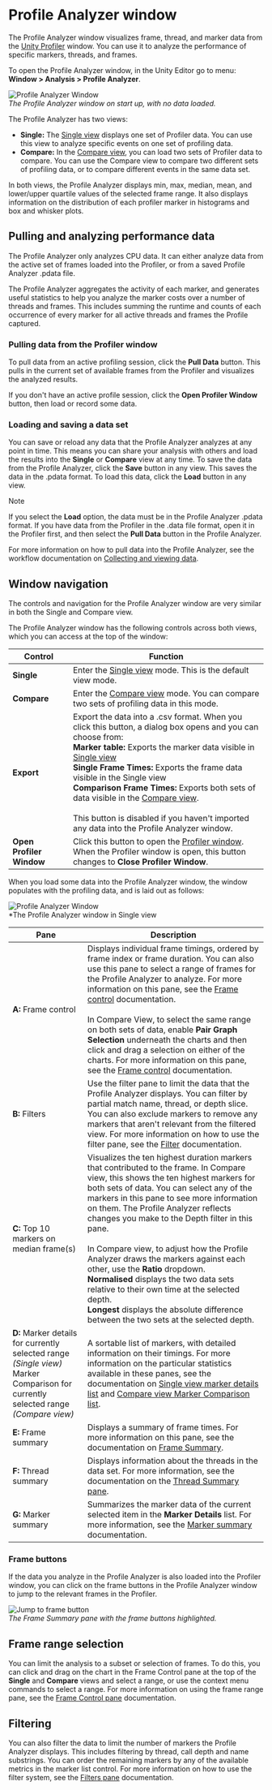 # Profile Analyzer window

The Profile Analyzer window visualizes frame, thread, and marker data from the [Unity Profiler](https://docs.unity3d.com/Manual/Profiler.html) window. You can use it to analyze the performance of specific markers, threads, and frames.

To open the Profile Analyzer window, in the Unity Editor go to menu: **Window &gt; Analysis &gt; Profile Analyzer**.

![Profile Analyzer Window](images/profile-analyzer-window.png)<br/>*The Profile Analyzer window on start up, with no data loaded.*

The Profile Analyzer has two views:

* **Single:** The [Single view](single-view.md) displays one set of Profiler data. You can use this view to analyze specific events on one set of profiling data.
* **Compare:** In the [Compare view](compare-view.md), you can load two sets of Profiler data to compare. You can use the Compare view to compare two different sets of profiling data, or to compare different events in the same data set.

In both views, the Profile Analyzer displays min, max, median, mean, and lower/upper quartile values of the selected frame range. It also displays information on the distribution of each profiler marker in histograms and box and whisker plots.

## Pulling and analyzing performance data

The Profile Analyzer only analyzes CPU data. It can either analyze data from the active set of frames loaded into the Profiler, or from a saved Profile Analyzer .pdata file.

The Profile Analyzer aggregates the activity of each marker, and generates useful statistics to help you analyze the marker costs over a number of threads and frames. This includes summing the runtime and counts of each occurrence of every marker for all active threads and frames the Profile captured.

### Pulling data from the Profiler window

To pull data from an active profiling session, click the **Pull Data** button. This pulls in the current set of available frames from the Profiler and visualizes the analyzed results.

If you don't have an active profile session, click the **Open Profiler Window** button, then load or record some data.

### Loading and saving a data set

You can save or reload any data that the Profile Analyzer analyzes at any point in time. This means you can share your analysis with others and load the results into the **Single** or **Compare** view at any time. To save the data from the Profile Analyzer, click the **Save** button in any view. This saves the data in the .pdata format. To load this data, click the **Load** button in any view.

>[!NOTE]
>If you select the **Load** option, the data must be in the Profile Analyzer .pdata format. If you have data from the Profiler in the .data file format, open it in the Profiler first, and then select the **Pull Data** button in the Profile Analyzer.

For more information on how to pull data into the Profile Analyzer, see the workflow documentation on [Collecting and viewing data](collecting-and-viewing-data.md).

## Window navigation

The controls and navigation for the Profile Analyzer window are very similar in both the Single and Compare view.

The Profile Analyzer window has the following controls across both views, which you can access at the top of the window:

|**Control**|**Function**|
|---|---|
|**Single**|Enter the [Single view](single-view.md) mode. This is the default view mode.|
|**Compare**|Enter the [Compare view](compare-view.md) mode. You can compare two sets of profiling data in this mode.|
|**Export**|Export the data into a .csv format. When you click this button, a dialog box opens and you can choose from:<br/> **Marker table:** Exports the marker data visible in [Single view](single-view.md)<br/>**Single Frame Times:** Exports the frame data visible in the Single view<br/>**Comparison Frame Times:** Exports both sets of data visible in the [Compare view](compare-view.md).<br/><br/>This button is disabled if you haven't imported any data into the Profile Analyzer window.|
|**Open Profiler Window**|Click this button to open the [Profiler window](https://docs.unity3d.com/Manual/ProfilerWindow.html). When the Profiler window is open, this button changes to **Close Profiler Window**.|

When you load some data into the Profile Analyzer window, the window populates with the profiling data, and is laid out as follows:

![Profile Analyzer Window](images/profile-analyzer-single-view-annotated.png)<br/>*The Profile Analyzer window in Single view

|Pane|Description|
|---|---|
|**A:** Frame control| Displays individual frame timings, ordered by frame index or frame duration. You can also use this pane to select a range of frames for the Profile Analyzer to analyze. For more information on this pane, see the [Frame control](frame-range-selection.md) documentation. <br/><br/> In Compare View, to select the same range on both sets of data, enable **Pair Graph Selection** underneath the charts and then click and drag a selection on either of the charts. For more information on this pane, see the [Frame control](frame-range-selection.md) documentation.|
|**B:** Filters| Use the filter pane to limit the data that the Profile Analyzer displays. You can filter by partial match name, thread, or depth slice. You can also exclude markers to remove any markers that aren't relevant from the filtered view. For more information on how to use the filter pane, see the [Filter](filtering-system.md) documentation.|
|**C:** Top 10 markers on median frame(s)| Visualizes the ten highest duration markers that contributed to the frame. In Compare view, this shows the ten highest markers for both sets of data. You can select any of the markers in this pane to see more information on them. The Profile Analyzer reflects changes you make to the Depth filter in this pane.<br/><br/>In Compare view, to adjust how the Profile Analyzer draws the markers against each other, use the **Ratio** dropdown.<br/> **Normalised** displays the two data sets relative to their own time at the selected depth. <br/>**Longest** displays the absolute difference between the two sets at the selected depth.|
|**D:** Marker details for currently selected range *(Single view)*<br/>Marker Comparison for currently selected range *(Compare view)*| A sortable list of markers, with detailed information on their timings. For more information on the particular statistics available in these panes, see the documentation on [Single view marker details list](single-view.html#marker-details-list) and [Compare view Marker Comparison list](compare-view.html#marker-comparison-list).|
|**E:** Frame summary| Displays a summary of frame times. For more information on this pane, see the documentation on [Frame Summary](frame-summary.md).|
|**F:** Thread summary|Displays information about the threads in the data set. For more information, see the documentation on the [Thread Summary pane](thread-summary.md).|
|**G:** Marker summary| Summarizes the marker data of the current selected item in the **Marker Details** list. For more information, see the [Marker summary](marker-summary.md) documentation.|

### Frame buttons

If the data you analyze in the Profile Analyzer is also loaded into the Profiler window, you can click on the frame buttons in the Profile Analyzer window to jump to the relevant frames in the Profiler.

![Jump to frame button](images/jump-to-frame-button.png)<br/>*The Frame Summary pane with the frame buttons highlighted.*

## Frame range selection

You can limit the analysis to a subset or selection of frames. To do this, you can click and drag on the chart in the Frame Control pane at the top of the **Single** and **Compare** views and select a range, or use the context menu commands to select a range. For more information on using the frame range pane, see the [Frame Control pane](frame-range-selection.md) documentation.

## Filtering

You can also filter the data to limit the number of markers the Profile Analyzer displays. This includes filtering by thread, call depth and name substrings. You can order the remaining markers by any of the available metrics in the marker list control. For more information on how to use the filter system, see the [Filters pane](filtering-system.md) documentation.
